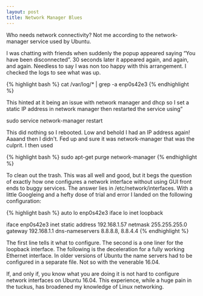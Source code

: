 ```yaml
---
layout: post
title: Network Manager Blues
---
```


Who needs network connectivity? Not me according to the network-manager service used by Ubuntu. 

I was chatting with friends when suddenly the popup appeared saying “You have been disconnected”. 30 seconds later it appeared again, and again, and again. Needless to say I was non too happy with this arrangement. I checked the logs to see what was up. 

{% highlight bash %}
cat /var/log/* | grep -a enp0s42e3
{% endhighlight %}

This hinted at it being an issue with network manager and dhcp so I set a static IP address in network manager then restarted the service using”

sudo service network-manager restart

This did nothing so I rebooted. Low and behold I had an IP address again! Aaaand then I didn't. Fed up and sure it was network-manager that was the culprit. I then used

{% highlight bash %}
sudo apt-get purge network-manager
{% endhighlight %}

To clean out the trash. This was all well and good, but it begs the question of exactly how one configures a network interface without using GUI front ends to buggy services. The answer lies in /etc/network/interfaces. With a little Googleing and a hefty dose of trial and error I landed on the following configuration:

{% highlight bash %}
auto lo enp0s42e3
iface lo inet loopback

iface enp0s42e3 inet static
	address 192.168.1.57
	netmask 255.255.255.0
	gateway 192.168.1.1
	dns-nameservers 8.8.8.8, 8.8.4.4
{% endhighlight %}

The first line tells it what to configure. The second is a one liner for the loopback interface. The following is the deceleration for a fully working Ethernet interface.  In older versions of Ubuntu the name servers had to be configured in a separate file. Not so with the venerable 16.04. 

If, and only if, you know what you are doing it is not hard to configure network interfaces on Ubuntu 16.04. This experience, while a huge pain in the tuckus, has broadened my knowledge of Linux networking. 
